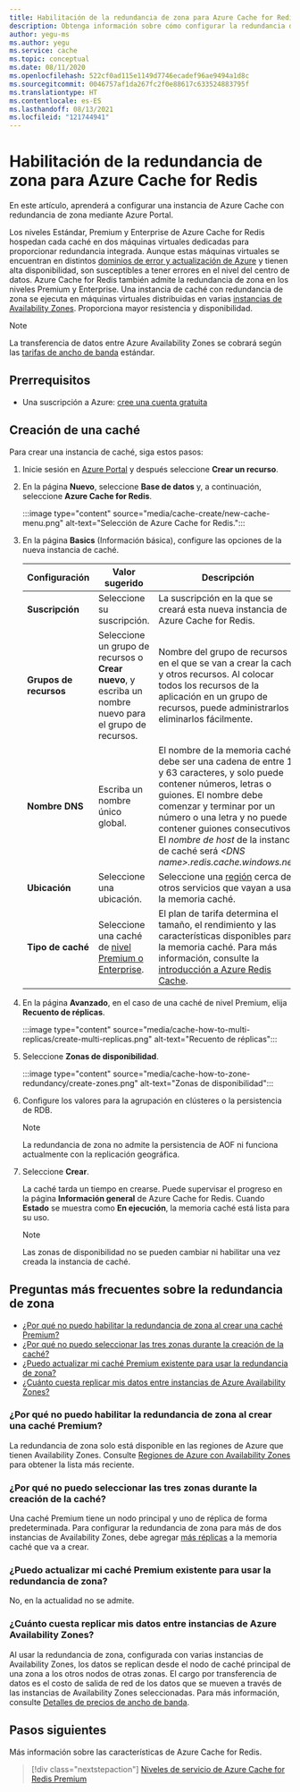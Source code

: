 ```yaml
---
title: Habilitación de la redundancia de zona para Azure Cache for Redis
description: Obtenga información sobre cómo configurar la redundancia de zona para el nivel Premium y Enterprise de las instancias de Azure Cache for Redis.
author: yegu-ms
ms.author: yegu
ms.service: cache
ms.topic: conceptual
ms.date: 08/11/2020
ms.openlocfilehash: 522cf0ad115e1149d7746ecadef96ae9494a1d8c
ms.sourcegitcommit: 0046757af1da267fc2f0e88617c633524883795f
ms.translationtype: HT
ms.contentlocale: es-ES
ms.lasthandoff: 08/13/2021
ms.locfileid: "121744941"
---
```

# <a name="enable-zone-redundancy-for-azure-cache-for-redis"></a>Habilitación de la redundancia de zona para Azure Cache for Redis
En este artículo, aprenderá a configurar una instancia de Azure Cache con redundancia de zona mediante Azure Portal.

Los niveles Estándar, Premium y Enterprise de Azure Cache for Redis hospedan cada caché en dos máquinas virtuales dedicadas para proporcionar redundancia integrada. Aunque estas máquinas virtuales se encuentran en distintos [dominios de error y actualización de Azure](../virtual-machines/availability.md) y tienen alta disponibilidad, son susceptibles a tener errores en el nivel del centro de datos. Azure Cache for Redis también admite la redundancia de zona en los niveles Premium y Enterprise. Una instancia de caché con redundancia de zona se ejecuta en máquinas virtuales distribuidas en varias [instancias de Availability Zones](../availability-zones/az-overview.md). Proporciona mayor resistencia y disponibilidad.

> [!NOTE]
> La transferencia de datos entre Azure Availability Zones se cobrará según las [tarifas de ancho de banda](https://azure.microsoft.com/pricing/details/bandwidth/) estándar.

## <a name="prerequisites"></a>Prerrequisitos
* Una suscripción a Azure: [cree una cuenta gratuita](https://azure.microsoft.com/free/)

## <a name="create-a-cache"></a>Creación de una caché
Para crear una instancia de caché, siga estos pasos:

1. Inicie sesión en [Azure Portal](https://portal.azure.com) y después seleccione **Crear un recurso**.
  
1. En la página **Nuevo**, seleccione **Base de datos** y, a continuación, seleccione **Azure Cache for Redis**.

    :::image type="content" source="media/cache-create/new-cache-menu.png" alt-text="Selección de Azure Cache for Redis.":::
   
1. En la página **Basics** (Información básica), configure las opciones de la nueva instancia de caché.
   
    | Configuración      | Valor sugerido  | Descripción |
    | ------------ |  ------- | -------------------------------------------------- |
    | **Suscripción** | Seleccione su suscripción. | La suscripción en la que se creará esta nueva instancia de Azure Cache for Redis. | 
    | **Grupos de recursos** | Seleccione un grupo de recursos o **Crear nuevo**, y escriba un nombre nuevo para el grupo de recursos. | Nombre del grupo de recursos en el que se van a crear la caché y otros recursos. Al colocar todos los recursos de la aplicación en un grupo de recursos, puede administrarlos o eliminarlos fácilmente. | 
    | **Nombre DNS** | Escriba un nombre único global. | El nombre de la memoria caché debe ser una cadena de entre 1 y 63 caracteres, y solo puede contener números, letras o guiones. El nombre debe comenzar y terminar por un número o una letra y no puede contener guiones consecutivos. El *nombre de host* de la instancia de caché será *\<DNS name>.redis.cache.windows.net*. | 
    | **Ubicación** | Seleccione una ubicación. | Seleccione una [región](https://azure.microsoft.com/regions/) cerca de otros servicios que vayan a usar la memoria caché. |
    | **Tipo de caché** | Seleccione una caché de [nivel Premium o Enterprise](https://azure.microsoft.com/pricing/details/cache/). |  El plan de tarifa determina el tamaño, el rendimiento y las características disponibles para la memoria caché. Para más información, consulte la [introducción a Azure Redis Cache](cache-overview.md). |
   
1. En la página **Avanzado**, en el caso de una caché de nivel Premium, elija **Recuento de réplicas**.
   
    :::image type="content" source="media/cache-how-to-multi-replicas/create-multi-replicas.png" alt-text="Recuento de réplicas":::

1. Seleccione **Zonas de disponibilidad**. 
   
    :::image type="content" source="media/cache-how-to-zone-redundancy/create-zones.png" alt-text="Zonas de disponibilidad":::

1. Configure los valores para la agrupación en clústeres o la persistencia de RDB.  

    > [!NOTE]
    > La redundancia de zona no admite la persistencia de AOF ni funciona actualmente con la replicación geográfica.
    >

1. Seleccione **Crear**. 
   
    La caché tarda un tiempo en crearse. Puede supervisar el progreso en la página **Información general** de Azure Cache for Redis. Cuando **Estado** se muestra como **En ejecución**, la memoria caché está lista para su uso.
   
    > [!NOTE]
    > Las zonas de disponibilidad no se pueden cambiar ni habilitar una vez creada la instancia de caché. 
    >

## <a name="zone-redundancy-faq"></a>Preguntas más frecuentes sobre la redundancia de zona

- [¿Por qué no puedo habilitar la redundancia de zona al crear una caché Premium?](#why-cant-i-enable-zone-redundancy-when-creating-a-premium-cache)
- [¿Por qué no puedo seleccionar las tres zonas durante la creación de la caché?](#why-cant-i-select-all-three-zones-during-cache-create)
- [¿Puedo actualizar mi caché Premium existente para usar la redundancia de zona?](#can-i-update-my-existing-premium-cache-to-use-zone-redundancy)
- [¿Cuánto cuesta replicar mis datos entre instancias de Azure Availability Zones?](#how-much-does-it-cost-to-replicate-my-data-across-azure-availability-zones)

### <a name="why-cant-i-enable-zone-redundancy-when-creating-a-premium-cache"></a>¿Por qué no puedo habilitar la redundancia de zona al crear una caché Premium?

La redundancia de zona solo está disponible en las regiones de Azure que tienen Availability Zones. Consulte [Regiones de Azure con Availability Zones](../availability-zones/az-region.md#azure-services-supporting-availability-zones) para obtener la lista más reciente.

### <a name="why-cant-i-select-all-three-zones-during-cache-create"></a>¿Por qué no puedo seleccionar las tres zonas durante la creación de la caché?

Una caché Premium tiene un nodo principal y uno de réplica de forma predeterminada. Para configurar la redundancia de zona para más de dos instancias de Availability Zones, debe agregar [más réplicas](cache-how-to-multi-replicas.md) a la memoria caché que va a crear.

### <a name="can-i-update-my-existing-premium-cache-to-use-zone-redundancy"></a>¿Puedo actualizar mi caché Premium existente para usar la redundancia de zona?

No, en la actualidad no se admite.

### <a name="how-much-does-it-cost-to-replicate-my-data-across-azure-availability-zones"></a>¿Cuánto cuesta replicar mis datos entre instancias de Azure Availability Zones?

Al usar la redundancia de zona, configurada con varias instancias de Availability Zones, los datos se replican desde el nodo de caché principal de una zona a los otros nodos de otras zonas. El cargo por transferencia de datos es el costo de salida de red de los datos que se mueven a través de las instancias de Availability Zones seleccionadas. Para más información, consulte [Detalles de precios de ancho de banda](https://azure.microsoft.com/pricing/details/bandwidth/).

## <a name="next-steps"></a>Pasos siguientes
Más información sobre las características de Azure Cache for Redis.

> [!div class="nextstepaction"]
> [Niveles de servicio de Azure Cache for Redis Premium](cache-overview.md#service-tiers)
